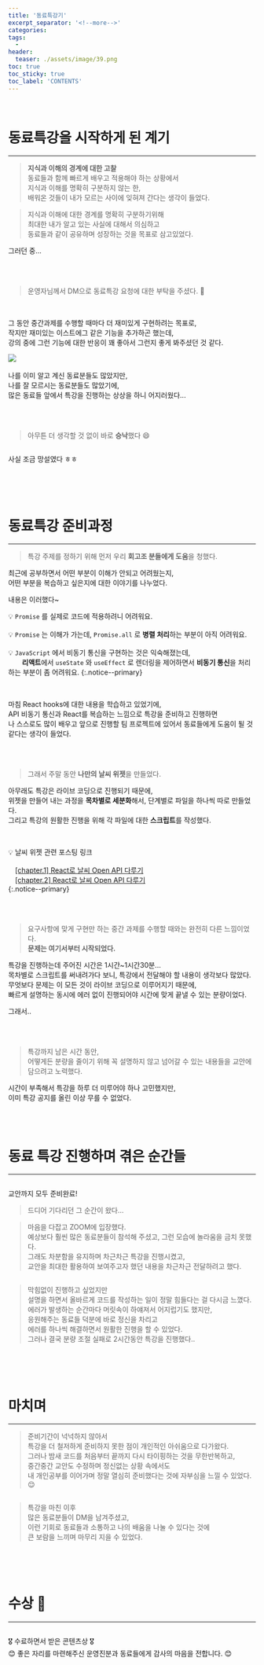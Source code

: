 ```yaml
---
title: '동료특강기'
excerpt_separator: '<!--more-->'
categories:
tags:
  -
header:
  teaser: ./assets/image/39.png
toc: true
toc_sticky: true
toc_label: 'CONTENTS'
---
```


<br>
<!-- https://kr.freepik.com/
https://ye-yo.github.io/thumbnail-maker/ -->
<!--  source ~/.bash_profile   -->
<!-- bundle exec jekyll serve -->

# 동료특강을 시작하게 된 계기

---

> **지식과 이해의 경계에 대한 고찰**  
> 동료들과 함께 빠르게 배우고 적용해야 하는 상황에서  
> 지식과 이해를 명확히 구분하지 않는 한,  
> 배워온 것들이 내가 모르는 사이에 잊혀져 간다는 생각이 들었다.

> 지식과 이해에 대한 경계를 명확히 구분하기위해  
> 최대한 내가 알고 있는 사실에 대해서 의심하고  
> 동료들과 같이 공유하며 성장하는 것을 목표로 삼고있었다.

<span class='explain'>그러던 중...</span>

<br>
<br>

> 운영자님께서 DM으로 동료특강 요청에 대한 부탁을 주셨다. 🫢

<img class='img' src='https://github.com/D-Sup/D-Sup.github.io/assets/96939334/a1ecffa3-e353-4682-8e83-8e438077ca99' alt=''>

<br>
<br>

그 동안 중간과제를 수행할 때마다 더 재미있게 구현하려는 목표로,  
작지만 재미있는 이스트에그 같은 기능을 추가하곤 했는데,  
강의 중에 그런 기능에 대한 반응이 꽤 좋아서 그런지 좋게 봐주셨던 것 같다.

<img class="img" src="https://user-images.githubusercontent.com/96939334/224724167-d7ac7645-ad11-4bc2-9ca4-08422735e7da.gif">
<img class="img" src="https://user-images.githubusercontent.com/96939334/227728438-e80c5eae-0732-4e01-8276-5e96cf4e5e2d.gif" alt="">

나를 이미 알고 계신 동료분들도 많았지만,  
나를 잘 모르시는 동료분들도 많았기에,  
많은 동료들 앞에서 특강을 진행하는 상상을 하니 어지러웠다...

<br>
<br>

> 아무튼 더 생각할 것 없이 바로 **승낙**했다 😄

<img class='img' src='https://github.com/D-Sup/D-Sup.github.io/assets/96939334/4e48e392-0395-4c47-96f5-4ba2e2b7c552' alt=''>

<span class='explain smallText'>사실 조금 망설였다 ㅎㅎ</span>

<br>
<br>
<br>

# 동료특강 준비과정

---

> 특강 주제를 정하기 위해 먼저 우리 **회고조 분들에게 도움**을 청했다.

최근에 공부하면서 어떤 부분이 이해가 안되고 어려웠는지,  
어떤 부분을 복습하고 싶은지에 대한 이야기를 나누었다.

<span class='explain smallText'>내용은 이러했다~</span>

💡 `Promise` 를 실제로 코드에 적용하려니 어려워요.  
<br>
💡 `Promise` 는 이해가 가는데, `Promise.all` 로 **병렬 처리**하는 부분이 아직 어려워요.  
<br>
💡 `JavaScript` 에서 비동기 통신을 구현하는 것은 익숙해졌는데,  
&emsp;&emsp;**리액트**에서 `useState` 와 `useEffect` 로 렌더링을 제어하면서 **비동기 통신**을 처리하는 부분이 좀 어려워요.
{:.notice--primary}

<br>

마침 React hooks에 대한 내용을 학습하고 있었기에,  
API 비동기 통신과 React를 복습하는 느낌으로 특강을 준비하고 진행하면  
나 스스로도 많이 배우고 앞으로 진행할 팀 프로젝트에 있어서 동료들에게 도움이 될 것 같다는 생각이 들었다.

<br>
<br>

> 그래서 주말 동안 **나만의 날씨 위젯**을 만들었다.

아무래도 특강은 라이브 코딩으로 진행되기 때문에,  
위젯을 만들어 내는 과정을 **목차별로 세분화**해서, 단계별로 파일을 하나씩 따로 만들었다.  
그리고 특강의 원활한 진행을 위해 각 파일에 대한 **스크립트**를 작성했다.

<img class='img' src='https://github.com/D-Sup/D-Sup.github.io/assets/96939334/172d47ff-7b83-43fa-833b-e53927811a1d' alt=''>
<img class='img' src='https://github.com/D-Sup/D-Sup.github.io/assets/96939334/665f329a-c4a9-4cb6-98aa-191dd1996159' alt=''>

💡 날씨 위젯 관련 포스팅 링크  
<br>
&emsp;[[chapter.1] React로 날씨 Open API 다루기](https://d-sup.github.io/react/TIL-weather-api/)  
&emsp;[[chapter.2] React로 날씨 Open API 다루기](https://d-sup.github.io/react/TIL-weather-api-2/)  
{:.notice--primary}

<br>
<br>

> 요구사항에 맞게 구현만 하는 중간 과제를 수행할 때와는 완전히 다른 느낌이었다.  
> **문제는 여기서부터 시작되었다.**

특강을 진행하는데 주어진 시간은 1시간~1시간30분...  
목차별로 스크립트를 써내려가다 보니, 특강에서 전달해야 할 내용이 생각보다 많았다.  
무엇보다 문제는 이 모든 것이 라이브 코딩으로 이루어지기 때문에,  
빠르게 설명하는 동시에 에러 없이 진행되어야 시간에 맞게 끝낼 수 있는 분량이었다.

<span class='explain'>그래서..</span>

<br>
<br>

> 특강까지 남은 시간 동안,  
> 어떻게든 분량을 줄이기 위해 꼭 설명하지 않고 넘어갈 수 있는 내용들을 교안에 담으려고 노력했다.

시간이 부족해서 특강을 하루 더 미루어야 하나 고민했지만,  
이미 특강 공지를 올린 이상 무를 수 없었다.

<img class='img' src='https://github.com/D-Sup/D-Sup.github.io/assets/96939334/e9938a5f-0ac2-4993-8a82-52ae90310f2e' alt=''>

<br>
<br>
<br>

# 동료 특강 진행하며 겪은 순간들

---

<img class='img' src='https://github.com/D-Sup/D-Sup.github.io/assets/96939334/da90f073-f3fe-4abe-b57f-e4c2e1f2c044' alt=''>

<span class='explain smallText'>교안까지 모두 준비완료!</span>

> 드디어 기다리던 그 순간이 왔다...

> 마음을 다잡고 ZOOM에 입장했다.  
> 예상보다 훨씬 많은 동료분들이 참석해 주셨고, 그런 모습에 놀라움을 금치 못했다.  
> 그래도 차분함을 유지하며 차근차근 특강을 진행시켰고,  
> 교안을 최대한 활용하여 보여주고자 했던 내용을 차근차근 전달하려고 했다.

<img class='img' src='https://github.com/D-Sup/D-Sup.github.io/assets/96939334/8e7713d6-510d-4190-a5e0-4f579d6f00aa' alt=''>

> 막힘없이 진행하고 싶었지만  
> 설명을 하면서 올바르게 코드를 작성하는 일이 정말 힘들다는 걸 다시금 느꼈다.  
> 에러가 발생하는 순간마다 머릿속이 하얘져서 어지럽기도 했지만,  
> 응원해주는 동료들 덕분에 바로 정신을 차리고  
> 에러를 하나씩 해결하면서 원활한 진행을 할 수 있었다.  
> 그러나 결국 분량 조절 실패로 2시간동안 특강을 진행했다..

<br>
<br>
<br>

# 마치며

---

> 준비기간이 넉넉하지 않아서  
> 특강을 더 철저하게 준비하지 못한 점이 개인적인 아쉬움으로 다가왔다.  
> 그러나 밤새 코드를 처음부터 끝까지 다시 타이핑하는 것을 무한반복하고,  
> 중간중간 교안도 수정하며 정신없는 상황 속에서도  
> 내 개인공부를 이어가며 정말 열심히 준비했다는 것에 자부심을 느낄 수 있었다. 😌

<img class='img' src='https://github.com/D-Sup/D-Sup.github.io/assets/96939334/9a492272-b667-465f-8b34-9fbde77d0a0d' alt=''>

> 특강을 마친 이후  
> 많은 동료분들이 DM을 남겨주셨고,  
> 이런 기회로 동료들과 소통하고 나의 배움을 나눌 수 있다는 것에  
> 큰 보람을 느끼며 마무리 지을 수 있었다.

<br>
<br>
<br>

# 수상 🎉

---

<img class='img' src='https://github.com/D-Sup/D-Sup.github.io/assets/96939334/caf615b5-ef98-4d4e-aae9-1d4a62f8f490' alt=''>

🎖️ 수료하면서 받은 콘텐츠상 🎖️  
😊 좋은 자리를 마련해주신 운영진분과 동료들에게 감사의 마음을 전합니다. 😊
